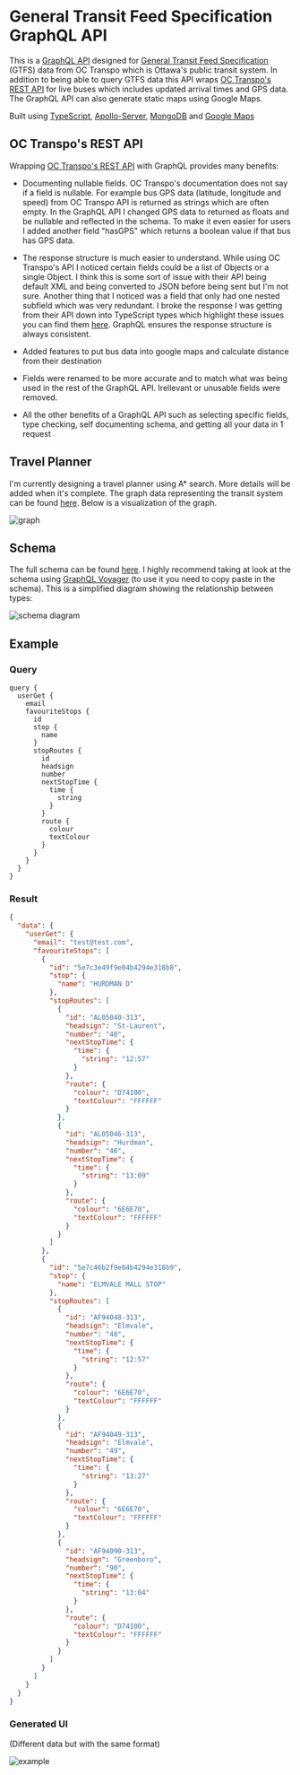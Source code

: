 # General Transit Feed Specification GraphQL API

This is a [GraphQL API](https://graphql.org/) designed for [General Transit Feed Specification](https://developers.google.com/transit/gtfs)
(GTFS) data from OC Transpo which is Ottawa's public transit system.
In addition to being able to query GTFS data this API wraps [OC Transpo's REST API](https://www.octranspo.com/en/plan-your-trip/travel-tools/developers/dev-doc)
for live buses which includes updated arrival times and GPS data. The GraphQL API can also generate static maps using Google Maps.

Built using
[TypeScript](https://www.typescriptlang.org/),
[Apollo-Server](https://www.apollographql.com/docs/apollo-server/),
[MongoDB](https://www.mongodb.com/) and
[Google Maps](https://cloud.google.com/maps-platform/maps)

## OC Transpo's REST API

Wrapping [OC Transpo's REST API](https://www.octranspo.com/en/plan-your-trip/travel-tools/developers/dev-doc) with GraphQL provides many benefits:

- Documenting nullable fields. OC Transpo's documentation does not say if a field is nullable. For example bus GPS data (latitude, longitude and speed)
from OC Transpo API is returned as strings which are often empty.
In the GraphQL API I changed GPS data to returned as floats and be nullable and reflected in the schema.
To make it even easier for users I added another field "hasGPS" which returns a boolean value if that bus has GPS data.

- The response structure is much easier to understand. While using OC Transpo's API I noticed certain fields could be a list of Objects or a single Object.
I think this is some sort of issue with their API being default XML and being converted to JSON before being sent but I'm not sure.
Another thing that I noticed was a field that only had one nested subfield which was very redundant.
I broke the response I was getting from their API down into TypeScript types which highlight these issues you can find them [here](./src/graphql/LiveBusData/types.ts).
GraphQL ensures the response structure is always consistent.

- Added features to put bus data into google maps and calculate distance from their destination

- Fields were renamed to be more accurate and to match what was being used in the rest of the GraphQL API. Irellevant or unusable fields were removed.

- All the other benefits of a GraphQL API such as selecting specific fields, type checking, self documenting schema, and getting all your data in 1 request

## Travel Planner

I'm currently designing a travel planner using A* search. More details will be added when it's complete.
The graph data representing the transit system can be found [here](./src/astar/GRAPH.json). Below is a visualization of the graph.

![graph](content/graph.png)

## Schema

The full schema can be found [here](./src/graphql/schema.ts).
I highly recommend taking at look at the schema using [GraphQL Voyager](https://apis.guru/graphql-voyager/) (to use it you need to copy paste in the schema).
This is a simplified diagram showing the relationship between types:

![schema diagram](content/diagram.png)

## Example

### Query

```gql
query {
  userGet {
    email
    favouriteStops {
      id
      stop {
        name
      }
      stopRoutes {
        id
        headsign
        number
        nextStopTime {
          time {
            string
          }
        }
        route {
          colour
          textColour
        }
      }
    }
  }
}
```

### Result

``` json
{
  "data": {
    "userGet": {
      "email": "test@test.com",
      "favouriteStops": [
        {
          "id": "5e7c3e49f9e04b4294e318b8",
          "stop": {
            "name": "HURDMAN D"
          },
          "stopRoutes": [
            {
              "id": "AL05040-313",
              "headsign": "St-Laurent",
              "number": "40",
              "nextStopTime": {
                "time": {
                  "string": "12:57"
                }
              },
              "route": {
                "colour": "D74100",
                "textColour": "FFFFFF"
              }
            },
            {
              "id": "AL05046-313",
              "headsign": "Hurdman",
              "number": "46",
              "nextStopTime": {
                "time": {
                  "string": "13:09"
                }
              },
              "route": {
                "colour": "6E6E70",
                "textColour": "FFFFFF"
              }
            }
          ]
        },
        {
          "id": "5e7c46b2f9e04b4294e318b9",
          "stop": {
            "name": "ELMVALE MALL STOP"
          },
          "stopRoutes": [
            {
              "id": "AF94048-313",
              "headsign": "Elmvale",
              "number": "48",
              "nextStopTime": {
                "time": {
                  "string": "12:57"
                }
              },
              "route": {
                "colour": "6E6E70",
                "textColour": "FFFFFF"
              }
            },
            {
              "id": "AF94049-313",
              "headsign": "Elmvale",
              "number": "49",
              "nextStopTime": {
                "time": {
                  "string": "13:27"
                }
              },
              "route": {
                "colour": "6E6E70",
                "textColour": "FFFFFF"
              }
            },
            {
              "id": "AF94090-313",
              "headsign": "Greenboro",
              "number": "90",
              "nextStopTime": {
                "time": {
                  "string": "13:04"
                }
              },
              "route": {
                "colour": "D74100",
                "textColour": "FFFFFF"
              }
            }
          ]
        }
      ]
    }
  }
}
```

### Generated UI

(Different data but with the same format)

![example](content/ui.png)
